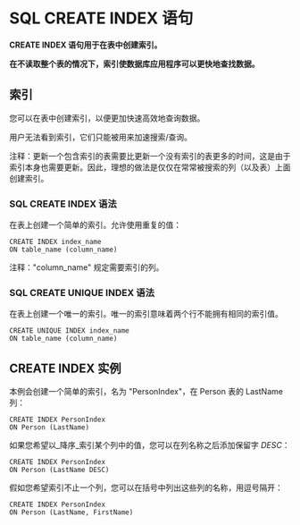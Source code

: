 
# SQL CREATE INDEX 语句




**CREATE INDEX 语句用于在表中创建索引。**

**在不读取整个表的情况下，索引使数据库应用程序可以更快地查找数据。**

## 索引

您可以在表中创建索引，以便更加快速高效地查询数据。

用户无法看到索引，它们只能被用来加速搜索/查询。

注释：更新一个包含索引的表需要比更新一个没有索引的表更多的时间，这是由于索引本身也需要更新。因此，理想的做法是仅仅在常常被搜索的列（以及表）上面创建索引。

### SQL CREATE INDEX 语法

在表上创建一个简单的索引。允许使用重复的值：

```
CREATE INDEX index_name
ON table_name (column_name)

```

注释："column_name" 规定需要索引的列。

### SQL CREATE UNIQUE INDEX 语法

在表上创建一个唯一的索引。唯一的索引意味着两个行不能拥有相同的索引值。

```
CREATE UNIQUE INDEX index_name
ON table_name (column_name)

```

## CREATE INDEX 实例

本例会创建一个简单的索引，名为 "PersonIndex"，在 Person 表的 LastName 列：

```
CREATE INDEX PersonIndex
ON Person (LastName) 

```

如果您希望以_降序_索引某个列中的值，您可以在列名称之后添加保留字 _DESC_：

```
CREATE INDEX PersonIndex
ON Person (LastName DESC) 

```

假如您希望索引不止一个列，您可以在括号中列出这些列的名称，用逗号隔开：

```
CREATE INDEX PersonIndex
ON Person (LastName, FirstName)

```




